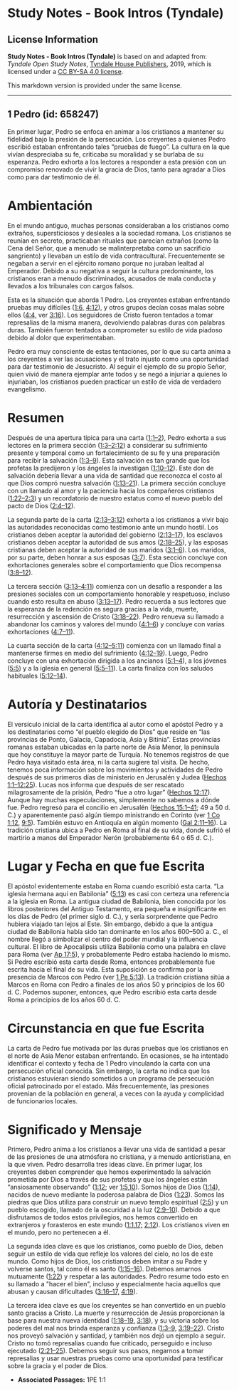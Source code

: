 # Study Notes - Book Intros (Tyndale)

## License Information

**Study Notes - Book Intros (Tyndale)** is based on and adapted from: _Tyndale Open Study Notes_, [Tyndale House Publishers](https://tyndaleopenresources.com/), 2019, which is licensed under a [CC BY-SA 4.0 license](https://creativecommons.org/licenses/by-sa/4.0/legalcode.en).

This markdown version is provided under the same license.



--------------------------------

## 1 Pedro (id: 658247)

En primer lugar, Pedro se enfoca en animar a los cristianos a mantener su fidelidad bajo la presión de la persecución. Los creyentes a quienes Pedro escribió estaban enfrentando tales “pruebas de fuego”. La cultura en la que vivían despreciaba su fe, criticaba su moralidad y se burlaba de su esperanza. Pedro exhorta a los lectores a responder a esta presión con un compromiso renovado de vivir la gracia de Dios, tanto para agradar a Dios como para dar testimonio de él.

Ambientación
============

En el mundo antiguo, muchas personas consideraban a los cristianos como extraños, supersticiosos y desleales a la sociedad romana. Los cristianos se reunían en secreto, practicaban rituales que parecían extraños (como la Cena del Señor, que a menudo se malinterpretaba como un sacrificio sangriento) y llevaban un estilo de vida contracultural. Frecuentemente se negaban a servir en el ejército romano porque no juraban lealtad al Emperador. Debido a su negativa a seguir la cultura predominante, los cristianos eran a menudo discriminados, acusados de mala conducta y llevados a los tribunales con cargos falsos.

Esta es la situación que aborda 1 Pedro. Los creyentes estaban enfrentando pruebas muy difíciles ([1:6,](https://ref.ly/1Pet1:6) [4:12](https://ref.ly/1Pet4:12)), y otros grupos decían cosas malas sobre ellos ([4:4,](https://ref.ly/1Pet4:4) ver [3:16](https://ref.ly/1Pet3:16)). Los seguidores de Cristo fueron tentados a tomar represalias de la misma manera, devolviendo palabras duras con palabras duras. También fueron tentados a comprometer su estilo de vida piadoso debido al dolor que experimentaban.

Pedro era muy consciente de estas tentaciones, por lo que su carta anima a los creyentes a ver las acusaciones y el trato injusto como una oportunidad para dar testimonio de Jesucristo. Al seguir el ejemplo de su propio Señor, quien vivió de manera ejemplar ante todos y se negó a injuriar a quienes lo injuriaban, los cristianos pueden practicar un estilo de vida de verdadero evangelismo.

Resumen
=======

Después de una apertura típica para una carta ([1:1–2](https://ref.ly/1Pet1:1-1Pet1:2)), Pedro exhorta a sus lectores en la primera sección ([1:3–2:12](https://ref.ly/1Pet1:3-1Pet2:12)) a considerar su sufrimiento presente y temporal como un fortalecimiento de su fe y una preparación para recibir la salvación ([1:3–9](https://ref.ly/1Pet1:3-1Pet1:9)). Esta salvación es tan grande que los profetas la predijeron y los ángeles la investigan ([1:10–12](https://ref.ly/1Pet1:10-1Pet1:12)). Este don de salvación debería llevar a una vida de santidad que reconozca el costo al que Dios compró nuestra salvación ([1:13–21](https://ref.ly/1Pet1:13-1Pet1:21)). La primera sección concluye con un llamado al amor y la paciencia hacia los compañeros cristianos ([1:22–2:3](https://ref.ly/1Pet1:22-1Pet2:3)) y un recordatorio de nuestro estatus como el nuevo pueblo del pacto de Dios ([2:4–12](https://ref.ly/1Pet2:4-1Pet2:12)).

La segunda parte de la carta ([2:13–3:12](https://ref.ly/1Pet2:13-1Pet3:12)) exhorta a los cristianos a vivir bajo las autoridades reconocidas como testimonio ante un mundo hostil. Los cristianos deben aceptar la autoridad del gobierno ([2:13–17](https://ref.ly/1Pet2:13-1Pet2:17)), los esclavos cristianos deben aceptar la autoridad de sus amos ([2:18–25](https://ref.ly/1Pet2:18-1Pet2:25)), y las esposas cristianas deben aceptar la autoridad de sus maridos ([3:1–6](https://ref.ly/1Pet3:1-1Pet3:6)). Los maridos, por su parte, deben honrar a sus esposas ([3:7](https://ref.ly/1Pet3:7)). Esta sección concluye con exhortaciones generales sobre el comportamiento que Dios recompensa ([3:8–12](https://ref.ly/1Pet3:8-1Pet3:12)).

La tercera sección ([3:13–4:11](https://ref.ly/1Pet3:13-1Pet4:11)) comienza con un desafío a responder a las presiones sociales con un comportamiento honorable y respetuoso, incluso cuando esto resulta en abuso ([3:13–17](https://ref.ly/1Pet3:13-1Pet3:17)). Pedro recuerda a sus lectores que la esperanza de la redención es segura gracias a la vida, muerte, resurrección y ascensión de Cristo ([3:18–22](https://ref.ly/1Pet3:18-1Pet3:22)). Pedro renueva su llamado a abandonar los caminos y valores del mundo ([4:1–6](https://ref.ly/1Pet4:1-1Pet4:6)) y concluye con varias exhortaciones ([4:7–11](https://ref.ly/1Pet4:7-1Pet4:11)).

La cuarta sección de la carta ([4:12–5:11](https://ref.ly/1Pet4:12-1Pet5:11)) comienza con un llamado final a mantenerse firmes en medio del sufrimiento ([4:12–19](https://ref.ly/1Pet4:12-1Pet4:19)). Luego, Pedro concluye con una exhortación dirigida a los ancianos ([5:1–4](https://ref.ly/1Pet5:1-1Pet5:4)), a los jóvenes ([5:5](https://ref.ly/1Pet5:5)) y a la iglesia en general ([5:5–11](https://ref.ly/1Pet5:5-1Pet5:11)). La carta finaliza con los saludos habituales ([5:12–14](https://ref.ly/1Pet5:12-1Pet5:14)).

Autoría y Destinatarios
=======================

El versículo inicial de la carta identifica al autor como el apóstol Pedro y a los destinatarios como “el pueblo elegido de Dios” que reside en “las provincias de Ponto, Galacia, Capadocia, Asia y Bitinia”. Estas provincias romanas estaban ubicadas en la parte norte de Asia Menor, la península que hoy constituye la mayor parte de Turquía. No tenemos registros de que Pedro haya visitado esta área, ni la carta sugiere tal visita. De hecho, tenemos poca información sobre los movimientos y actividades de Pedro después de sus primeros días de ministerio en Jerusalén y Judea ([Hechos 1:1–12:25](https://ref.ly/Acts1:1-Acts12:25)). Lucas nos informa que después de ser rescatado milagrosamente de la prisión, Pedro “fue a otro lugar” ([Hechos 12:17](https://ref.ly/Acts12:17)). Aunque hay muchas especulaciones, simplemente no sabemos a dónde fue. Pedro regresó para el concilio en Jerusalén ([Hechos 15:1–41](https://ref.ly/Acts15:1-Acts15:41); 49 a 50 d. C.) y aparentemente pasó algún tiempo ministrando en Corinto (ver [1 Co 1:12,](https://ref.ly/1Cor1:12) [9:5](https://ref.ly/1Cor9:5)). También estuvo en Antioquía en algún momento ([Gal 2:11–16](https://ref.ly/Gal2:11-Gal2:16)). La tradición cristiana ubica a Pedro en Roma al final de su vida, donde sufrió el martirio a manos del Emperador Nerón (probablemente 64 o 65 d. C.).

Lugar y Fecha en que fue Escrita
================================

El apóstol evidentemente estaba en Roma cuando escribió esta carta. “La iglesia hermana aquí en Babilonia” ([5:13](https://ref.ly/1Pet5:13)) es casi con certeza una referencia a la iglesia en Roma. La antigua ciudad de Babilonia, bien conocida por los libros posteriores del Antiguo Testamento, era pequeña e insignificante en los días de Pedro (el primer siglo d. C.), y sería sorprendente que Pedro hubiera viajado tan lejos al Este. Sin embargo, debido a que la antigua ciudad de Babilonia había sido tan dominante en los años 600–500 a. C., el nombre llegó a simbolizar el centro del poder mundial y la influencia cultural. El libro de Apocalipsis utiliza Babilonia como una palabra en clave para Roma (ver [Ap 17:5](https://ref.ly/Rev17:5)), y probablemente Pedro estaba haciendo lo mismo. Si Pedro escribió esta carta desde Roma, entonces probablemente fue escrita hacia el final de su vida. Esta suposición se confirma por la presencia de Marcos con Pedro (ver [1 Pe 5:13](https://ref.ly/1Pet5:13)). La tradición cristiana sitúa a Marcos en Roma con Pedro a finales de los años 50 y principios de los 60 d. C. Podemos suponer, entonces, que Pedro escribió esta carta desde Roma a principios de los años 60 d. C.

Circunstancia en que fue Escrita
================================

La carta de Pedro fue motivada por las duras pruebas que los cristianos en el norte de Asia Menor estaban enfrentando. En ocasiones, se ha intentado identificar el contexto y fecha de 1 Pedro vinculando la carta con una persecución oficial conocida. Sin embargo, la carta no indica que los cristianos estuvieran siendo sometidos a un programa de persecución oficial patrocinado por el estado. Más frecuentemente, las presiones provenían de la población en general, a veces con la ayuda y complicidad de funcionarios locales.

Significado y Mensaje
=====================

Primero, Pedro anima a los cristianos a llevar una vida de santidad a pesar de las presiones de una atmósfera no cristiana, y a menudo anticristiana, en la que viven. Pedro desarrolla tres ideas clave. En primer lugar, los creyentes deben comprender que hemos experimentado la salvación prometida por Dios a través de sus profetas y que los ángeles están “ansiosamente observando” ([1:12](https://ref.ly/1Pet1:12); ver [1:5](https://ref.ly/1Pet1:5),[10](https://ref.ly/1Pet1:10)). Somos hijos de Dios ([1:14](https://ref.ly/1Pet1:14)), nacidos de nuevo mediante la poderosa palabra de Dios ([1:23](https://ref.ly/1Pet1:23)). Somos las piedras que Dios utiliza para construir un nuevo templo espiritual ([2:5](https://ref.ly/1Pet2:5)) y un pueblo escogido, llamado de la oscuridad a la luz ([2:9–10](https://ref.ly/1Pet2:9-1Pet2:10)). Debido a que disfrutamos de todos estos privilegios, nos hemos convertido en extranjeros y forasteros en este mundo ([1:1](https://ref.ly/1Pet1:1),[17;](https://ref.ly/1Pet1:17) [2:12](https://ref.ly/1Pet2:12)). Los cristianos viven en el mundo, pero no pertenecen a él.

La segunda idea clave es que los cristianos, como pueblo de Dios, deben seguir un estilo de vida que refleje los valores del cielo, no los de este mundo. Como hijos de Dios, los cristianos deben imitar a su Padre y volverse santos, tal como él es santo ([1:15–16](https://ref.ly/1Pet1:15-1Pet1:16)). Debemos amarnos mutuamente ([1:22](https://ref.ly/1Pet1:22)) y respetar a las autoridades. Pedro resume todo esto en su llamado a "hacer el bien", incluso y especialmente hacia aquellos que abusan y causan dificultades ([3:16–17,](https://ref.ly/1Pet3:16-1Pet3:17) [4:19](https://ref.ly/1Pet4:19)).

La tercera idea clave es que los creyentes se han convertido en un pueblo santo gracias a Cristo. La muerte y resurrección de Jesús proporcionan la base para nuestra nueva identidad ([1:18–19,](https://ref.ly/1Pet1:18-1Pet1:19) [3:18](https://ref.ly/1Pet3:18)), y su victoria sobre los poderes del mal nos brinda esperanza y confianza ([1:3–9,](https://ref.ly/1Pet1:3-1Pet1:9) [3:19–22](https://ref.ly/1Pet3:19-1Pet3:22)). Cristo nos proveyó salvación y santidad, y también nos dejó un ejemplo a seguir. Cristo no tomó represalias cuando fue criticado, perseguido e incluso ejecutado ([2:21–25](https://ref.ly/1Pet2:21-1Pet2:25)). Debemos seguir sus pasos, negarnos a tomar represalias y usar nuestras pruebas como una oportunidad para testificar sobre la gracia y el poder de Dios.

* **Associated Passages:** 1PE 1:1

